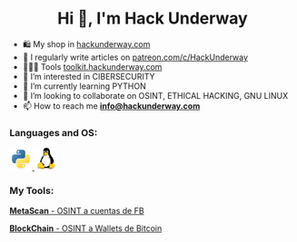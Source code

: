 <h1 align="center">Hi 👋, I'm Hack Underway</h1>

- 🛍️ My shop in <a href="https://hackunderway.com">hackunderway.com</a>
- 📝 I regularly write articles on <a href="https://www.patreon.com/c/HackUnderway">patreon.com/c/HackUnderway</a>
- 🕵🏽‍♂️ Tools <a href="https://toolkit.hackunderway.com">toolkit.hackunderway.com</a>
- 👀 I’m interested in CIBERSECURITY
- 🌱 I’m currently learning PYTHON
- 💞️ I’m looking to collaborate on OSINT, ETHICAL HACKING, GNU LINUX
- 📫 How to reach me **info@hackunderway.com**

<h3 align="left">Languages and OS:</h3>
<p align="left"> </a> <a href="https://www.python.org" target="_blank" rel="noreferrer"> <img src="https://raw.githubusercontent.com/devicons/devicon/master/icons/python/python-original.svg" alt="python" width="40" height="40"/> <a href="https://www.linux.org/" target="_blank" rel="noreferrer"> <img src="https://raw.githubusercontent.com/devicons/devicon/master/icons/linux/linux-original.svg" alt="linux" width="40" height="40"/> </a> </p>

<h3 align="left">My Tools:</h3>
<p align="left"> <a href="https://github.com/HackUnderway/meta_scan" target="_blank" rel="noreferrer"> <b>MetaScan</b> - OSINT a cuentas de FB </a> </p>
<p align="left"> <a href="https://github.com/HackUnderway/BlockChain" target="_blank" rel="noreferrer"> <b>BlockChain</b> - OSINT a Wallets de Bitcoin </a> </p>

<!---
HackUnderway/HackUnderway is a ✨ special ✨ repository because its `README.md` (this file) appears on your GitHub profile.
You can click the Preview link to take a look at your changes.
--->
